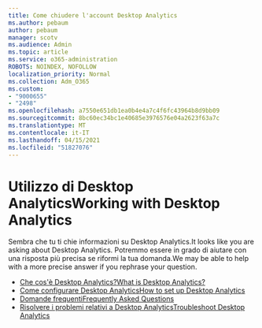 ```yaml
---
title: Come chiudere l'account Desktop Analytics
ms.author: pebaum
author: pebaum
manager: scotv
ms.audience: Admin
ms.topic: article
ms.service: o365-administration
ROBOTS: NOINDEX, NOFOLLOW
localization_priority: Normal
ms.collection: Adm_O365
ms.custom:
- "9000655"
- "2498"
ms.openlocfilehash: a7550e651db1ea0b4e4a7c4f6fc43964b8d9bb09
ms.sourcegitcommit: 8bc60ec34bc1e40685e3976576e04a2623f63a7c
ms.translationtype: MT
ms.contentlocale: it-IT
ms.lasthandoff: 04/15/2021
ms.locfileid: "51827076"
---
```

# <a name="working-with-desktop-analytics"></a><span data-ttu-id="d1b80-102">Utilizzo di Desktop Analytics</span><span class="sxs-lookup"><span data-stu-id="d1b80-102">Working with Desktop Analytics</span></span>

<span data-ttu-id="d1b80-103">Sembra che tu ti chie informazioni su Desktop Analytics.</span><span class="sxs-lookup"><span data-stu-id="d1b80-103">It looks like you are asking about Desktop Analytics.</span></span> <span data-ttu-id="d1b80-104">Potremmo essere in grado di aiutare con una risposta più precisa se riformi la tua domanda.</span><span class="sxs-lookup"><span data-stu-id="d1b80-104">We may be able to help with a more precise answer if you rephrase your question.</span></span>

- [<span data-ttu-id="d1b80-105">Che cos'è Desktop Analytics?</span><span class="sxs-lookup"><span data-stu-id="d1b80-105">What is Desktop Analytics?</span></span>](https://docs.microsoft.com/configmgr/desktop-analytics/overview)
- [<span data-ttu-id="d1b80-106">Come configurare Desktop Analytics</span><span class="sxs-lookup"><span data-stu-id="d1b80-106">How to set up Desktop Analytics</span></span>](https://docs.microsoft.com/configmgr/desktop-analytics/set-up)
- [<span data-ttu-id="d1b80-107">Domande frequenti</span><span class="sxs-lookup"><span data-stu-id="d1b80-107">Frequently Asked Questions</span></span>](https://docs.microsoft.com/configmgr/desktop-analytics/faq)
- [<span data-ttu-id="d1b80-108">Risolvere i problemi relativi a Desktop Analytics</span><span class="sxs-lookup"><span data-stu-id="d1b80-108">Troubleshoot Desktop Analytics</span></span>](https://docs.microsoft.com/configmgr/desktop-analytics/troubleshooting)